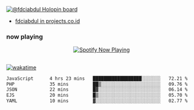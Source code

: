 [![@fdciabdul Holopin board](https://holopin.io/api/user/board?user=fdciabdul)](https://holopin.io/@fdciabdul)

- [fdciabdul in projects.co.id](https://projects.co.id/public/browse_users/view/496e26/fdciabdul)

### now playing 

<p align="center">
  <a href="https://open.spotify.com/user/31ljmyymhthokwewwcd6dsdmvprm" target="_blank"><img src="https://novatorem-psi-rosy.vercel.app/api/spotify" alt="Spotify Now Playing"/></a>
</p>

##

[![wakatime](https://wakatime.com/badge/user/87646243-158a-4241-a3cb-668e1fa2dbb8.svg)](https://wakatime.com/@87646243-158a-4241-a3cb-668e1fa2dbb8)
<!--START_SECTION:waka-->

```txt
JavaScript      4 hrs 23 mins   ██████████████████░░░░░░░   72.21 %
PHP             35 mins         ██▒░░░░░░░░░░░░░░░░░░░░░░   09.76 %
JSON            22 mins         █▓░░░░░░░░░░░░░░░░░░░░░░░   06.14 %
EJS             20 mins         █▒░░░░░░░░░░░░░░░░░░░░░░░   05.70 %
YAML            10 mins         ▓░░░░░░░░░░░░░░░░░░░░░░░░   02.77 %
```

<!--END_SECTION:waka-->
